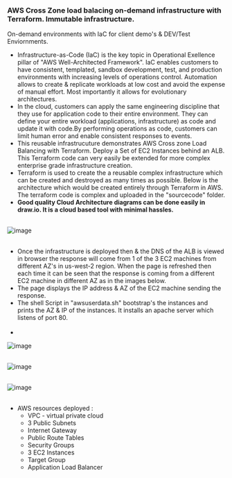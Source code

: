 ### AWS Cross Zone load balacing on-demand infrastructure with Terraform. Immutable infrastructure. <br/>
On-demand environments with IaC for client demo's & DEV/Test Enviornments. <br/> 
* Infrastructure-as-Code (IaC) is the key topic in Operational Exellence pillar of "AWS Well-Architected Framework". IaC enables customers to have consistent, templated, sandbox development, test, and production environments with increasing levels of operations control. Automation allows to create &  replicate workloads at low cost and avoid the expense of manual effort. Most importantly it allows for evolutionary architectures.<br/>
* In the cloud, customers can apply the same engineering discipline that they use for application code to their entire environment. They can define your entire workload (applications, infrastructure) as code and update it with code.By performing operations as code, customers can limit human error and enable consistent responses to events. <br/>
* This reusable infrastrucuture demonstrates AWS Cross zone Load Balancing with Terraform. Deploy a Set of EC2 Instances behind an ALB. This Terraform code can very easily be extended for more complex enterprise grade infrastructure creation.<br/>
* Terraform is used to create the a reusable complex infrastructure which can be created and destroyed as many times as possible. Below is the architecture which would be created entirely through Terraform in AWS. The terraform code is complex and uploaded in the "sourcecode" folder. <br/>
* **Good quality Cloud Architecture diagrams can be done easily in draw.io. It is a cloud based tool with minimal hassles.** <br/><br/>

![image](https://user-images.githubusercontent.com/92582005/210149141-ecea4e4a-95df-44d8-a0ac-db6000e11dd5.png) <br/><br/>

* Once the infrastructure is deployed then & the DNS of the ALB is viewed in browser the response will come from 1 of the 3 EC2 machines from different AZ's in us-west-2 region. When the page is refreshed then each time it can be seen that the response is coming from a different EC2 machine in different AZ as in the images below. <br/>
* The page displays the IP address & AZ of the EC2 machine sending the response. <br/>
* The shell Script in "awsuserdata.sh" bootstrap's the instances and prints the AZ & IP of the instances. It installs an apache server which listens of port 80. <br/> <br/>
* 

![image](https://user-images.githubusercontent.com/92582005/210150116-c3553e33-dab4-4224-8ecc-435562c2fac7.png) <br/><br/>

![image](https://user-images.githubusercontent.com/92582005/210150134-3ad9895c-5ff8-4679-9004-06ae60e12af1.png) <br/><br/>

![image](https://user-images.githubusercontent.com/92582005/210150145-02af0cb9-78d4-4718-ba05-9456cd51391c.png) <br/><br/>

* AWS resources deployed : <br/>
  * VPC - virtual private cloud <br/>
  * 3 Public Subnets <br/>
  * Internet Gateway <br/>
  * Public Route Tables <br/>
  * Security Groups <br/>
  * 3 EC2 Instances <br/>
  * Target Group <br/> 
  * Application Load Balancer <br/>
